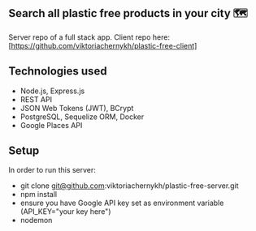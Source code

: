 ## Search all plastic free products in your city :world_map:

Server repo of a full stack app. Client repo here: [https://github.com/viktoriachernykh/plastic-free-client]

## Technologies used

- Node.js, Express.js
- REST API
- JSON Web Tokens (JWT), BCrypt
- PostgreSQL, Sequelize ORM, Docker
- Google Places API

## Setup

In order to run this server:
- git clone git@github.com:viktoriachernykh/plastic-free-server.git
- npm install
- ensure you have Google API key set as environment variable (API_KEY="your key here")
- nodemon
